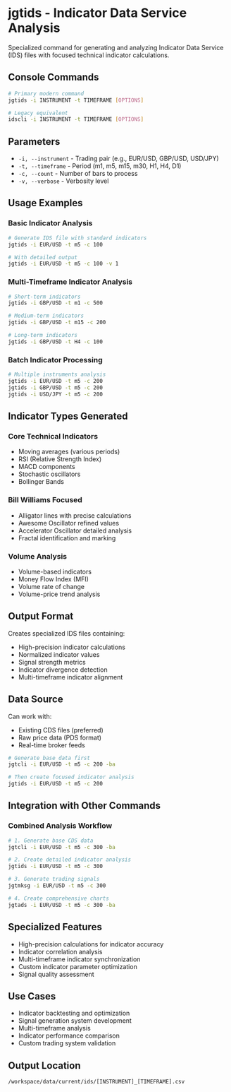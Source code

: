 # jgtids - Indicator Data Service Analysis

Specialized command for generating and analyzing Indicator Data Service (IDS) files with focused technical indicator calculations.

## Console Commands
```bash
# Primary modern command
jgtids -i INSTRUMENT -t TIMEFRAME [OPTIONS]

# Legacy equivalent
idscli -i INSTRUMENT -t TIMEFRAME [OPTIONS]
```

## Parameters
- `-i, --instrument` - Trading pair (e.g., EUR/USD, GBP/USD, USD/JPY)
- `-t, --timeframe` - Period (m1, m5, m15, m30, H1, H4, D1)
- `-c, --count` - Number of bars to process
- `-v, --verbose` - Verbosity level

## Usage Examples

### Basic Indicator Analysis
```bash
# Generate IDS file with standard indicators
jgtids -i EUR/USD -t m5 -c 100

# With detailed output
jgtids -i EUR/USD -t m5 -c 100 -v 1
```

### Multi-Timeframe Indicator Analysis
```bash
# Short-term indicators
jgtids -i GBP/USD -t m1 -c 500

# Medium-term indicators  
jgtids -i GBP/USD -t m15 -c 200

# Long-term indicators
jgtids -i GBP/USD -t H4 -c 100
```

### Batch Indicator Processing
```bash
# Multiple instruments analysis
jgtids -i EUR/USD -t m5 -c 200
jgtids -i GBP/USD -t m5 -c 200
jgtids -i USD/JPY -t m5 -c 200
```

## Indicator Types Generated

### Core Technical Indicators
- Moving averages (various periods)
- RSI (Relative Strength Index)
- MACD components
- Stochastic oscillators
- Bollinger Bands

### Bill Williams Focused
- Alligator lines with precise calculations
- Awesome Oscillator refined values
- Accelerator Oscillator detailed analysis
- Fractal identification and marking

### Volume Analysis
- Volume-based indicators
- Money Flow Index (MFI)
- Volume rate of change
- Volume-price trend analysis

## Output Format
Creates specialized IDS files containing:
- High-precision indicator calculations
- Normalized indicator values
- Signal strength metrics
- Indicator divergence detection
- Multi-timeframe indicator alignment

## Data Source
Can work with:
- Existing CDS files (preferred)
- Raw price data (PDS format)
- Real-time broker feeds

```bash
# Generate base data first
jgtcli -i EUR/USD -t m5 -c 200 -ba

# Then create focused indicator analysis
jgtids -i EUR/USD -t m5 -c 200
```

## Integration with Other Commands

### Combined Analysis Workflow
```bash
# 1. Generate base CDS data
jgtcli -i EUR/USD -t m5 -c 300 -ba

# 2. Create detailed indicator analysis
jgtids -i EUR/USD -t m5 -c 300

# 3. Generate trading signals
jgtmksg -i EUR/USD -t m5 -c 300

# 4. Create comprehensive charts
jgtads -i EUR/USD -t m5 -c 300 -ba
```

## Specialized Features
- High-precision calculations for indicator accuracy
- Indicator correlation analysis
- Multi-timeframe indicator synchronization
- Custom indicator parameter optimization
- Signal quality assessment

## Use Cases
- Indicator backtesting and optimization
- Signal generation system development
- Multi-timeframe analysis
- Indicator performance comparison
- Custom trading system validation

## Output Location
```
/workspace/data/current/ids/[INSTRUMENT]_[TIMEFRAME].csv
```
